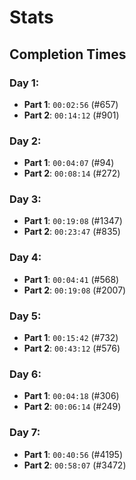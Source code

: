 # Stats

## Completion Times
### Day 1:
- **Part 1**: `00:02:56` (#657)
- **Part 2**: `00:14:12` (#901)

### Day 2:
- **Part 1**: `00:04:07` (#94)
- **Part 2**: `00:08:14` (#272)

### Day 3:
- **Part 1**: `00:19:08` (#1347)
- **Part 2**: `00:23:47` (#835)

### Day 4:
- **Part 1**: `00:04:41` (#568)
- **Part 2**: `00:19:08` (#2007)

### Day 5: 
- **Part 1**: `00:15:42` (#732)
- **Part 2**: `00:43:12` (#576)

### Day 6:
- **Part 1**: `00:04:18` (#306)
- **Part 2**: `00:06:14` (#249)

### Day 7:
- **Part 1**: `00:40:56` (#4195)
- **Part 2**: `00:58:07` (#3472)